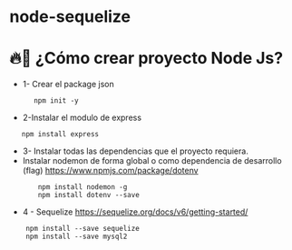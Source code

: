 # node-sequelize

# 🔥📲 ¿Cómo crear proyecto Node Js?

- 1- Crear el package json

```
      npm init -y
```

- 2-Instalar el modulo de express

```
   npm install express
```

- 3- Instalar todas las dependencias que el proyecto requiera.
- Instalar nodemon de forma global o como dependencia de desarrollo (flag)
  https://www.npmjs.com/package/dotenv

```
       npm install nodemon -g
       npm install dotenv --save
```

- 4 - Sequelize
  https://sequelize.org/docs/v6/getting-started/

```
    npm install --save sequelize
    npm install --save mysql2
```
